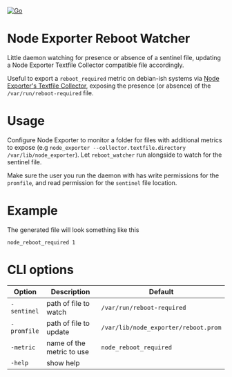 [![Go](https://github.com/Nonymus/reboot_watcher/actions/workflows/go.yml/badge.svg)](https://github.com/Nonymus/reboot_watcher/actions/workflows/go.yml)

Node Exporter Reboot Watcher
============================
Little daemon watching for presence or absence of a sentinel file,
updating a Node Exporter Textfile Collector compatible file accordingly.

Useful to export a `reboot_required` metric on debian-ish systems via
[Node Exporter's Textfile Collector](https://github.com/prometheus/node_exporter#textfile-collector),
exposing the presence (or absence) of the `/var/run/reboot-required` file.

# Usage
Configure Node Exporter to monitor a folder for files with additional
metrics to expose (e.g `node_exporter --collector.textfile.directory /var/lib/node_exporter`).
Let `reboot_watcher` run alongside to watch for the sentinel file.

Make sure the user you run the daemon with has write permissions for the `promfile`,
and read permission for the `sentinel` file location.

# Example
The generated file will look something like this

    node_reboot_required 1

# CLI options

| Option      | Description               | Default                              |
|-------------|---------------------------|--------------------------------------|
| `-sentinel` | path of file to watch     | `/var/run/reboot-required`           |
| `-promfile` | path of file to update    | `/var/lib/node_exporter/reboot.prom` |
| `-metric`   | name of the metric to use | `node_reboot_required`               |
| `-help`     | show help                 |                                      |
